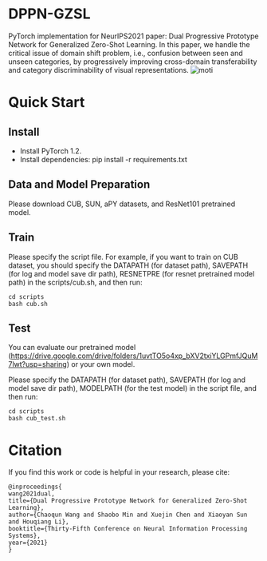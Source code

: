 # DPPN-GZSL
PyTorch implementation for NeurIPS2021 paper: Dual Progressive Prototype Network for Generalized Zero-Shot Learning.
In this paper, we handle the critical issue of domain shift problem, i.e., confusion between seen and unseen categories, by progressively improving cross-domain transferability and category discriminability of visual representations.
![moti](https://user-images.githubusercontent.com/58110770/144179674-b4a64a16-23e0-4c81-be7e-d02d92f02e80.png)

# Quick Start

## Install

- Install PyTorch 1.2.
- Install dependencies: pip install -r requirements.txt


## Data and Model Preparation
Please download CUB, SUN, aPY datasets, and ResNet101 pretrained model.

## Train

Please specify the script file. 
For example, if you want to train on CUB dataset, you should specify the DATAPATH  (for dataset path), SAVEPATH (for log and model save dir path), RESNETPRE (for resnet pretrained model path) in the scripts/cub.sh, and then run:

``` 
cd scripts
bash cub.sh
``` 




## Test
You can evaluate our pretrained model (https://drive.google.com/drive/folders/1uvtTO5o4xp_bXV2txiYLGPmfJQuM7lwt?usp=sharing) or your own model.

Please specify the DATAPATH  (for dataset path), SAVEPATH (for log and model save dir path), MODELPATH (for the test model) in the script file, and then run:

``` 
cd scripts
bash cub_test.sh
``` 

# Citation

If you find this work or code is helpful in your research, please cite:

``` 
@inproceedings{
wang2021dual,
title={Dual Progressive Prototype Network for Generalized Zero-Shot Learning},
author={Chaoqun Wang and Shaobo Min and Xuejin Chen and Xiaoyan Sun and Houqiang Li},
booktitle={Thirty-Fifth Conference on Neural Information Processing Systems},
year={2021}
}
``` 
